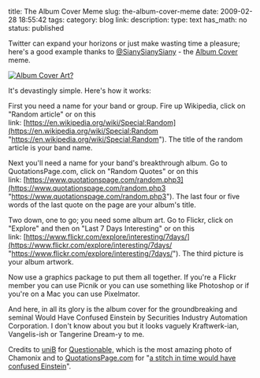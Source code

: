title: The Album Cover Meme
slug: the-album-cover-meme
date: 2009-02-28 18:55:42
tags: 
category: blog
link: 
description: 
type: text
has_math: no
status: published

Twitter can expand your horizons or just make wasting time a pleasure; here's a good example thanks to [@SianySianySiany](https://twitter.com/SianySianySiany "https://twitter.com/SianySianySiany") - the [Album Cover](https://www.sianyland.com/%24blog/2009/02/26/my_album_cover "https://www.sianyland.com/%24blog/2009/02/26/my_album_cover") meme.


[![Album Cover Art?](/wp-content/uploads/2009/02/questionable-230x300.jpg "Album Cover Art?")](/wp-content/uploads/2009/02/questionable.jpg "/wp-content/uploads/2009/02/questionable.jpg")



It's devastingly simple. Here's how it works:

First you need a name for your band or group. Fire up Wikipedia, click on "Random article" or on this link: [https://en.wikipedia.org/wiki/Special:Random](https://en.wikipedia.org/wiki/Special:Random "https://en.wikipedia.org/wiki/Special:Random"). The title of the random article is your band name.

Next you'll need a name for your band's breakthrough album. Go to QuotationsPage.com, click on "Random Quotes" or on this link: [https://www.quotationspage.com/random.php3](https://www.quotationspage.com/random.php3 "https://www.quotationspage.com/random.php3"). The last four or five words of the last quote on the page are your album's title.

<!-- TEASER_END -->

Two down, one to go; you need some album art. Go to Flickr, click on "Explore" and then on "Last 7 Days Interesting" or on this link: [https://www.flickr.com/explore/interesting/7days/](https://www.flickr.com/explore/interesting/7days/ "https://www.flickr.com/explore/interesting/7days/"). The third picture is your album artwork.

Now use a graphics package to put them all together. If you're a Flickr member you can use Picnik or you can use something like Photoshop or if you're on a Mac you can use Pixelmator.

And here, in all its glory is the album cover for the groundbreaking and seminal Would Have Confused Einstein by Securities Industry Automation Corporation. I don't know about you but it looks vaguely Kraftwerk-ian, Vangelis-ish or Tangerine Dream-y to me.

Credits to [uniB](https://www.flickr.com/photos/davtee/ "https://www.flickr.com/photos/davtee/") for [Questionable,](https://www.flickr.com/photos/davtee/3301520282/ "https://www.flickr.com/photos/davtee/3301520282/") which is the most amazing photo of Chamonix and to [QuotationsPage.com](https://www.quotationspage.com "https://www.quotationspage.com") for "[a stitch in time would have confused Einstein](https://www.quotationspage.com/quote/199.html "https://www.quotationspage.com/quote/199.html")".

